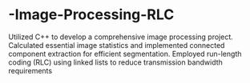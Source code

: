 # -Image-Processing-RLC
 Utilized C++ to develop a  comprehensive image processing project. Calculated essential image statistics and implemented connected component  extraction for efficient segmentation. Employed run-length coding (RLC) using linked lists to reduce transmission  bandwidth requirements
